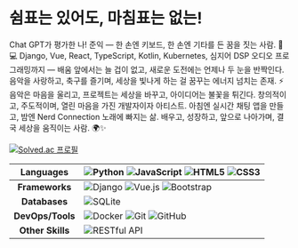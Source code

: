 # 쉼표는 있어도, 마침표는 없는!
Chat GPT가 평가한 나!
준익 — 한 손엔 키보드, 한 손엔 기타를 든 꿈을 짓는 사람. 🎸💻
Django, Vue, React, TypeScript, Kotlin, Kubernetes, 심지어 DSP 오디오 프로그래밍까지 —
배움 앞에서는 늘 겁이 없고, 새로운 도전에는 언제나 두 눈을 반짝인다.
음악을 사랑하고, 축구를 즐기며, 세상을 빛나게 하는 걸 꿈꾸는 에너지 넘치는 존재. ⚡
음악은 마음을 울리고, 프로젝트는 세상을 바꾸고, 아이디어는 불꽃을 튀긴다.
창의적이고, 주도적이며, 열린 마음을 가진 개발자이자 아티스트.
아침엔 실시간 채팅 앱을 만들고, 밤엔 Nerd Connection 노래에 빠지는 삶.
배우고, 성장하고, 앞으로 나아가며, 결국 세상을 움직이는 사람. 🌍✨

[![Solved.ac 프로필](http://mazassumnida.wtf/api/v2/generate_badge?boj=zz262zz)](https://solved.ac/zz262zz)

| **Languages**    | ![Python](https://img.shields.io/badge/Python-3776AB?style=for-the-badge&logo=python&logoColor=white) ![JavaScript](https://img.shields.io/badge/JavaScript-F7DF1E?style=for-the-badge&logo=javascript&logoColor=black) ![HTML5](https://img.shields.io/badge/HTML5-E34F26?style=for-the-badge&logo=html5&logoColor=white) ![CSS3](https://img.shields.io/badge/CSS3-1572B6?style=for-the-badge&logo=css3&logoColor=white) |
|:----------------:|---------------------------------------------------------------------------------------------------------------------------|
| **Frameworks**   | ![Django](https://img.shields.io/badge/Django-092E20?style=for-the-badge&logo=django&logoColor=white) ![Vue.js](https://img.shields.io/badge/Vue.js-4FC08D?style=for-the-badge&logo=vue.js&logoColor=white) ![Bootstrap](https://img.shields.io/badge/Bootstrap-7952B3?style=for-the-badge&logo=bootstrap&logoColor=white) |
| **Databases**    | ![SQLite](https://img.shields.io/badge/SQLite-003B57?style=for-the-badge&logo=sqlite&logoColor=white) |
| **DevOps/Tools** | ![Docker](https://img.shields.io/badge/Docker-2496ED?style=for-the-badge&logo=docker&logoColor=white) ![Git](https://img.shields.io/badge/Git-F05032?style=for-the-badge&logo=git&logoColor=white) ![GitHub](https://img.shields.io/badge/GitHub-181717?style=for-the-badge&logo=github&logoColor=white) |
| **Other Skills** | ![RESTful API](https://img.shields.io/badge/RESTful%20API-02569B?style=for-the-badge&logo=rest&logoColor=white) |
